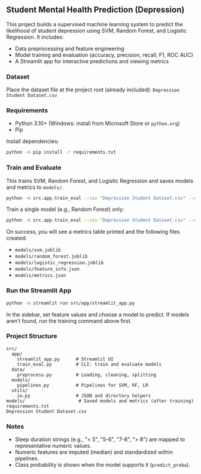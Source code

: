 ## Student Mental Health Prediction (Depression)

This project builds a supervised machine learning system to predict the likelihood of student depression using SVM, Random Forest, and Logistic Regression. It includes:

- Data preprocessing and feature engineering
- Model training and evaluation (accuracy, precision, recall, F1, ROC AUC)
- A Streamlit app for interactive predictions and viewing metrics

### Dataset
Place the dataset file at the project root (already included):
`Depression Student Dataset.csv`

### Requirements
- Python 3.10+ (Windows: install from Microsoft Store or `python.org`)
- Pip

Install dependencies:
```bash
python -m pip install -r requirements.txt
```

### Train and Evaluate
This trains SVM, Random Forest, and Logistic Regression and saves models and metrics to `models/`.
```bash
python -m src.app.train_eval --csv "Depression Student Dataset.csv" --out models
```

Train a single model (e.g., Random Forest) only:
```bash
python -m src.app.train_eval --csv "Depression Student Dataset.csv" --out models --model random_forest
```
On success, you will see a metrics table printed and the following files created:
- `models/svm.joblib`
- `models/random_forest.joblib`
- `models/logistic_regression.joblib`
- `models/feature_info.json`
- `models/metrics.json`

### Run the Streamlit App
```bash
python -m streamlit run src/app/streamlit_app.py
```
In the sidebar, set feature values and choose a model to predict. If models aren’t found, run the training command above first.

### Project Structure
```
src/
  app/
    streamlit_app.py      # Streamlit UI
    train_eval.py         # CLI: train and evaluate models
  data/
    preprocess.py         # Loading, cleaning, splitting
  models/
    pipelines.py          # Pipelines for SVM, RF, LR
  utils/
    io.py                 # JSON and directory helpers
models/                    # Saved models and metrics (after training)
requirements.txt
Depression Student Dataset.csv
```

### Notes
- Sleep duration strings (e.g., "< 5", "5-6", "7-8", "> 8") are mapped to representative numeric values.
- Numeric features are imputed (median) and standardized within pipelines.
- Class probability is shown when the model supports it (`predict_proba`).
